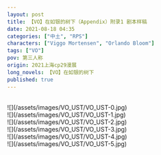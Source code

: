 ```yaml
---
layout: post
title: 【VO】在如银的树下（Appendix）附录1 剧本样稿
date: 2021-08-18 04:35
categories: ["中土", "RPS"]
characters: ["Viggo Mortensen", "Orlando Bloom"]
tags: ["VO"]
pov: 第三人称
origin: 2021上海cp29漫展
long_novels: 【VO】在如银的树下
published: true
---
```


<br>
![](/assets/images/VO_UST/VO_UST-0.jpg)
<br>
![](/assets/images/VO_UST/VO_UST-1.jpg)
<br>
![](/assets/images/VO_UST/VO_UST-2.jpg)
<br>
![](/assets/images/VO_UST/VO_UST-3.jpg)
<br>
![](/assets/images/VO_UST/VO_UST-4.jpg)
<br>
![](/assets/images/VO_UST/VO_UST-5.jpg)
<br>
